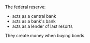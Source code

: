 The federal reserve:

- acts as a central bank
- acts as a bank's bank
- acts as a lender of last resorts

They create money when buying bonds.